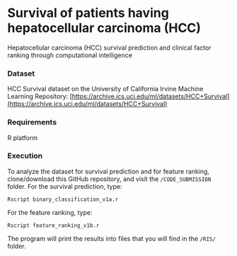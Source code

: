 # Survival of patients having hepatocellular carcinoma (HCC)
Hepatocellular carcinoma (HCC) survival prediction and clinical factor ranking through computational intelligence

### Dataset
HCC Survival dataset on the University of California Irvine Machine Learning Repository:
[https://archive.ics.uci.edu/ml/datasets/HCC+Survival](https://archive.ics.uci.edu/ml/datasets/HCC+Survival)

### Requirements
R platform

### Execution
To analyze the dataset for survival prediction and for feature ranking, clone/download this GitHub repository, and visit the `/CODE_SUBMISSION` folder. 
For the survival prediction, type:

`Rscript binary_classification_v1a.r`

For the feature ranking, type:

`Rscript feature_ranking_v1b.r`

The program will print the results into files that you will find in the `/RIS/` folder.



